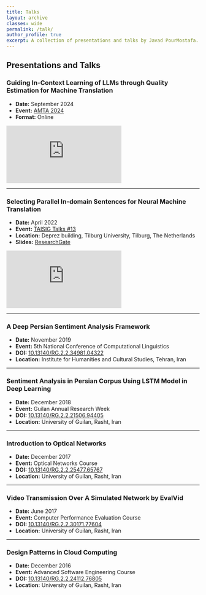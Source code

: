 ```yaml
---
title: Talks
layout: archive
classes: wide
permalink: /talk/
author_profile: true
excerpt: A collection of presentations and talks by Javad PourMostafa.
---
```


## Presentations and Talks

### Guiding In-Context Learning of LLMs through Quality Estimation for Machine Translation
- **Date:** September 2024
- **Event:** [AMTA 2024](https://amtaweb.org/amta-2024-program/)
- **Format:** Online
<iframe style="max-width: 75%; max-height: 93%;" src="https://www.youtube.com/embed/CkVs-XV0LW0?si=A79UXVKUwch8RCcM" title="YouTube video player" frameborder="0" allow="accelerometer; autoplay; clipboard-write; encrypted-media; gyroscope; picture-in-picture; web-share" referrerpolicy="strict-origin-when-cross-origin" allowfullscreen></iframe>

---

### Selecting Parallel In-domain Sentences for Neural Machine Translation
- **Date:** April 2022
- **Event:** [TAISIG Talks #13](https://www.tilburguniversity.edu/research/institutes-and-research-groups/taisig)
- **Location:** Deprez building, Tilburg University, Tilburg, The Netherlands
- **Slides:** [ResearchGate](https://www.researchgate.net/publication/360105031_Selecting_Parallel_In-domain_Sentences_for_Neural_Machine_Translation_NMT_Using_Monolingual_Texts)
<iframe style="max-width: 75%; max-height: 93%;" src="https://www.youtube.com/embed/8GDQ124iAao" title="YouTube video player" frameborder="0" allow="accelerometer; autoplay; clipboard-write; encrypted-media; gyroscope; picture-in-picture" allowfullscreen></iframe>

---

### A Deep Persian Sentiment Analysis Framework
- **Date:** November 2019
- **Event:** 5th National Conference of Computational Linguistics
- **DOI:** [10.13140/RG.2.2.34981.04322](https://doi.org/10.13140/RG.2.2.34981.04322)
- **Location:** Institute for Humanities and Cultural Studies, Tehran, Iran

---

### Sentiment Analysis in Persian Corpus Using LSTM Model in Deep Learning
- **Date:** December 2018
- **Event:** Guilan Annual Research Week
- **DOI:** [10.13140/RG.2.2.21506.94405](https://doi.org/10.13140/RG.2.2.21506.94405)
- **Location:** University of Guilan, Rasht, Iran

---

### Introduction to Optical Networks
- **Date:** December 2017
- **Event:** Optical Networks Course
- **DOI:** [10.13140/RG.2.2.25477.65767](https://doi.org/10.13140/RG.2.2.25477.65767)
- **Location:** University of Guilan, Rasht, Iran

---

### Video Transmission Over A Simulated Network by EvalVid
- **Date:** June 2017
- **Event:** Computer Performance Evaluation Course
- **DOI:** [10.13140/RG.2.2.30171.77604](https://doi.org/10.13140/RG.2.2.30171.77604)
- **Location:** University of Guilan, Rasht, Iran

---

### Design Patterns in Cloud Computing
- **Date:** December 2016
- **Event:** Advanced Software Engineering Course
- **DOI:** [10.13140/RG.2.2.24112.76805](https://doi.org/10.13140/RG.2.2.24112.76805)
- **Location:** University of Guilan, Rasht, Iran
